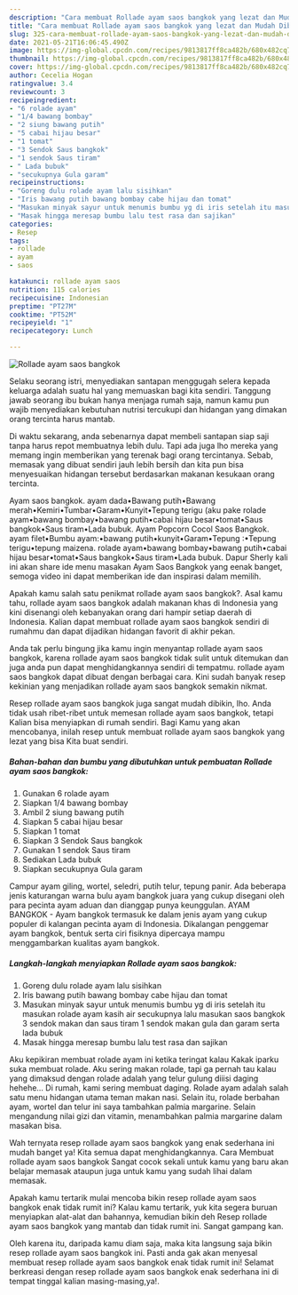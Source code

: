 ```yaml
---
description: "Cara membuat Rollade ayam saos bangkok yang lezat dan Mudah Dibuat"
title: "Cara membuat Rollade ayam saos bangkok yang lezat dan Mudah Dibuat"
slug: 325-cara-membuat-rollade-ayam-saos-bangkok-yang-lezat-dan-mudah-dibuat
date: 2021-05-21T16:06:45.490Z
image: https://img-global.cpcdn.com/recipes/9813817ff8ca482b/680x482cq70/rollade-ayam-saos-bangkok-foto-resep-utama.jpg
thumbnail: https://img-global.cpcdn.com/recipes/9813817ff8ca482b/680x482cq70/rollade-ayam-saos-bangkok-foto-resep-utama.jpg
cover: https://img-global.cpcdn.com/recipes/9813817ff8ca482b/680x482cq70/rollade-ayam-saos-bangkok-foto-resep-utama.jpg
author: Cecelia Hogan
ratingvalue: 3.4
reviewcount: 3
recipeingredient:
- "6 rolade ayam"
- "1/4 bawang bombay"
- "2 siung bawang putih"
- "5 cabai hijau besar"
- "1 tomat"
- "3 Sendok Saus bangkok"
- "1 sendok Saus tiram"
- " Lada bubuk"
- "secukupnya Gula garam"
recipeinstructions:
- "Goreng dulu rolade ayam lalu sisihkan"
- "Iris bawang putih bawang bombay cabe hijau dan tomat"
- "Masukan minyak sayur untuk menumis bumbu yg di iris setelah itu masukan rolade ayam kasih air secukupnya lalu masukan saos bangkok 3 sendok makan dan saus tiram 1 sendok makan gula dan garam serta lada bubuk"
- "Masak hingga meresap bumbu lalu test rasa dan sajikan"
categories:
- Resep
tags:
- rollade
- ayam
- saos

katakunci: rollade ayam saos 
nutrition: 115 calories
recipecuisine: Indonesian
preptime: "PT27M"
cooktime: "PT52M"
recipeyield: "1"
recipecategory: Lunch

---
```



![Rollade ayam saos bangkok](https://img-global.cpcdn.com/recipes/9813817ff8ca482b/680x482cq70/rollade-ayam-saos-bangkok-foto-resep-utama.jpg)

Selaku seorang istri, menyediakan santapan menggugah selera kepada keluarga adalah suatu hal yang memuaskan bagi kita sendiri. Tanggung jawab seorang ibu bukan hanya menjaga rumah saja, namun kamu pun wajib menyediakan kebutuhan nutrisi tercukupi dan hidangan yang dimakan orang tercinta harus mantab.

Di waktu  sekarang, anda sebenarnya dapat membeli santapan siap saji tanpa harus repot membuatnya lebih dulu. Tapi ada juga lho mereka yang memang ingin memberikan yang terenak bagi orang tercintanya. Sebab, memasak yang dibuat sendiri jauh lebih bersih dan kita pun bisa menyesuaikan hidangan tersebut berdasarkan makanan kesukaan orang tercinta. 

Ayam saos bangkok. ayam dada•Bawang putih•Bawang merah•Kemiri•Tumbar•Garam•Kunyit•Tepung terigu (aku pake rolade ayam•bawang bombay•bawang putih•cabai hijau besar•tomat•Saus bangkok•Saus tiram•Lada bubuk. Ayam Popcorn Cocol Saos Bangkok. ayam filet•Bumbu ayam:•bawang putih•kunyit•Garam•Tepung :•Tepung terigu•tepung maizena. rolade ayam•bawang bombay•bawang putih•cabai hijau besar•tomat•Saus bangkok•Saus tiram•Lada bubuk. Dapur Sherly kali ini akan share ide menu masakan Ayam Saos Bangkok yang eenak banget, semoga video ini dapat memberikan ide dan inspirasi dalam memilih.

Apakah kamu salah satu penikmat rollade ayam saos bangkok?. Asal kamu tahu, rollade ayam saos bangkok adalah makanan khas di Indonesia yang kini disenangi oleh kebanyakan orang dari hampir setiap daerah di Indonesia. Kalian dapat membuat rollade ayam saos bangkok sendiri di rumahmu dan dapat dijadikan hidangan favorit di akhir pekan.

Anda tak perlu bingung jika kamu ingin menyantap rollade ayam saos bangkok, karena rollade ayam saos bangkok tidak sulit untuk ditemukan dan juga anda pun dapat menghidangkannya sendiri di tempatmu. rollade ayam saos bangkok dapat dibuat dengan berbagai cara. Kini sudah banyak resep kekinian yang menjadikan rollade ayam saos bangkok semakin nikmat.

Resep rollade ayam saos bangkok juga sangat mudah dibikin, lho. Anda tidak usah ribet-ribet untuk memesan rollade ayam saos bangkok, tetapi Kalian bisa menyiapkan di rumah sendiri. Bagi Kamu yang akan mencobanya, inilah resep untuk membuat rollade ayam saos bangkok yang lezat yang bisa Kita buat sendiri.

<!--inarticleads1-->

##### Bahan-bahan dan bumbu yang dibutuhkan untuk pembuatan Rollade ayam saos bangkok:

1. Gunakan 6 rolade ayam
1. Siapkan 1/4 bawang bombay
1. Ambil 2 siung bawang putih
1. Siapkan 5 cabai hijau besar
1. Siapkan 1 tomat
1. Siapkan 3 Sendok Saus bangkok
1. Gunakan 1 sendok Saus tiram
1. Sediakan  Lada bubuk
1. Siapkan secukupnya Gula garam


Campur ayam giling, wortel, seledri, putih telur, tepung panir. Ada beberapa jenis katurangan warna bulu ayam bangkok juara yang cukup disegani oleh para pecinta ayam aduan dan dianggap punya keunggulan. AYAM BANGKOK - Ayam bangkok termasuk ke dalam jenis ayam yang cukup populer di kalangan pecinta ayam di Indonesia. Dikalangan penggemar ayam bangkok, bentuk serta ciri fisiknya dipercaya mampu menggambarkan kualitas ayam bangkok. 

<!--inarticleads2-->

##### Langkah-langkah menyiapkan Rollade ayam saos bangkok:

1. Goreng dulu rolade ayam lalu sisihkan
1. Iris bawang putih bawang bombay cabe hijau dan tomat
1. Masukan minyak sayur untuk menumis bumbu yg di iris setelah itu masukan rolade ayam kasih air secukupnya lalu masukan saos bangkok 3 sendok makan dan saus tiram 1 sendok makan gula dan garam serta lada bubuk
1. Masak hingga meresap bumbu lalu test rasa dan sajikan


Aku kepikiran membuat rolade ayam ini ketika teringat kalau Kakak iparku suka membuat rolade. Aku sering makan rolade, tapi ga pernah tau kalau yang dimaksud dengan rolade adalah yang telur gulung diiisi daging hehehe… Di rumah, kami sering membuat daging. Rolade ayam adalah salah satu menu hidangan utama teman makan nasi. Selain itu, rolade berbahan ayam, wortel dan telur ini saya tambahkan palmia margarine. Selain mengandung nilai gizi dan vitamin, menambahkan palmia margarine dalam masakan bisa. 

Wah ternyata resep rollade ayam saos bangkok yang enak sederhana ini mudah banget ya! Kita semua dapat menghidangkannya. Cara Membuat rollade ayam saos bangkok Sangat cocok sekali untuk kamu yang baru akan belajar memasak ataupun juga untuk kamu yang sudah lihai dalam memasak.

Apakah kamu tertarik mulai mencoba bikin resep rollade ayam saos bangkok enak tidak rumit ini? Kalau kamu tertarik, yuk kita segera buruan menyiapkan alat-alat dan bahannya, kemudian bikin deh Resep rollade ayam saos bangkok yang mantab dan tidak rumit ini. Sangat gampang kan. 

Oleh karena itu, daripada kamu diam saja, maka kita langsung saja bikin resep rollade ayam saos bangkok ini. Pasti anda gak akan menyesal membuat resep rollade ayam saos bangkok enak tidak rumit ini! Selamat berkreasi dengan resep rollade ayam saos bangkok enak sederhana ini di tempat tinggal kalian masing-masing,ya!.

